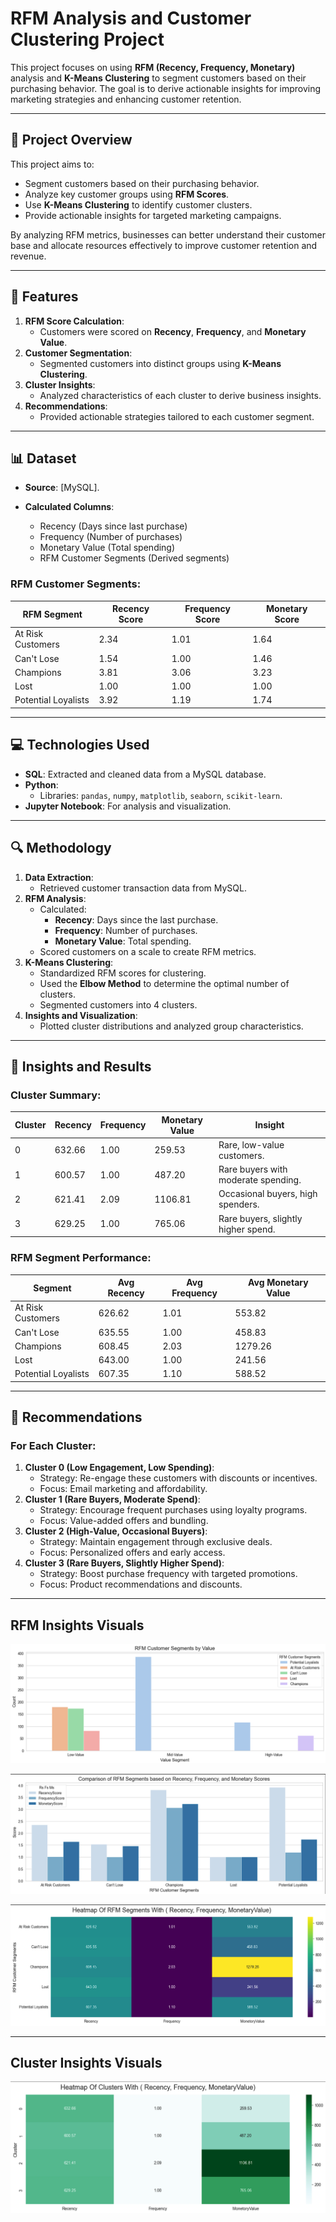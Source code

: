 # RFM Analysis and Customer Clustering Project

This project focuses on using **RFM (Recency, Frequency, Monetary)** analysis and **K-Means Clustering** to segment customers based on their purchasing behavior. 
The goal is to derive actionable insights for improving marketing strategies and enhancing customer retention.

---

## 📌 Project Overview
This project aims to:
- Segment customers based on their purchasing behavior.
- Analyze key customer groups using **RFM Scores**.
- Use **K-Means Clustering** to identify customer clusters.
- Provide actionable insights for targeted marketing campaigns.

By analyzing RFM metrics, businesses can better understand their customer base and allocate resources effectively to improve customer retention and revenue.

---

## 🌟 Features
1. **RFM Score Calculation**:
   - Customers were scored on **Recency**, **Frequency**, and **Monetary Value**.
2. **Customer Segmentation**:
   - Segmented customers into distinct groups using **K-Means Clustering**.
3. **Cluster Insights**:
   - Analyzed characteristics of each cluster to derive business insights.
4. **Recommendations**:
   - Provided actionable strategies tailored to each customer segment.

---

## 📊 Dataset
- **Source**: [MySQL].
- **Calculated Columns**:
  
  - Recency (Days since last purchase)
  - Frequency (Number of purchases)
  - Monetary Value (Total spending)
  - RFM Customer Segments (Derived segments)

### RFM Customer Segments:
| RFM Segment            | Recency Score | Frequency Score | Monetary Score |
|-------------------------|---------------|-----------------|----------------|
| At Risk Customers       | 2.34          | 1.01            | 1.64           |
| Can't Lose              | 1.54          | 1.00            | 1.46           |
| Champions               | 3.81          | 3.06            | 3.23           |
| Lost                    | 1.00          | 1.00            | 1.00           |
| Potential Loyalists     | 3.92          | 1.19            | 1.74           |

---

## 💻 Technologies Used
- **SQL**: Extracted and cleaned data from a MySQL database.
- **Python**:
  - Libraries: `pandas`, `numpy`, `matplotlib`, `seaborn`, `scikit-learn`.
- **Jupyter Notebook**: For analysis and visualization.

---

## 🔍 Methodology
1. **Data Extraction**:
   - Retrieved customer transaction data from MySQL.
2. **RFM Analysis**:
   - Calculated:
     - **Recency**: Days since the last purchase.
     - **Frequency**: Number of purchases.
     - **Monetary Value**: Total spending.
   - Scored customers on a scale to create RFM metrics.
3. **K-Means Clustering**:
   - Standardized RFM scores for clustering.
   - Used the **Elbow Method** to determine the optimal number of clusters.
   - Segmented customers into 4 clusters.
4. **Insights and Visualization**:
   - Plotted cluster distributions and analyzed group characteristics.

---

## 🔎 Insights and Results
### Cluster Summary:
| Cluster | Recency | Frequency | Monetary Value | Insight                              |
|---------|---------|-----------|----------------|--------------------------------------|
| 0       | 632.66  | 1.00      | 259.53         | Rare, low-value customers.           |
| 1       | 600.57  | 1.00      | 487.20         | Rare buyers with moderate spending.  |
| 2       | 621.41  | 2.09      | 1106.81        | Occasional buyers, high spenders.    |
| 3       | 629.25  | 1.00      | 765.06         | Rare buyers, slightly higher spend.  |

### RFM Segment Performance:
| Segment                 | Avg Recency | Avg Frequency | Avg Monetary Value |
|-------------------------|-------------|---------------|---------------------|
| At Risk Customers       | 626.62      | 1.01          | 553.82              |
| Can't Lose              | 635.55      | 1.00          | 458.83              |
| Champions               | 608.45      | 2.03          | 1279.26             |
| Lost                    | 643.00      | 1.00          | 241.56              |
| Potential Loyalists     | 607.35      | 1.10          | 588.52              |

---

## 🎯 Recommendations
### For Each Cluster:
1. **Cluster 0 (Low Engagement, Low Spending)**:
   - Strategy: Re-engage these customers with discounts or incentives.
   - Focus: Email marketing and affordability.
2. **Cluster 1 (Rare Buyers, Moderate Spend)**:
   - Strategy: Encourage frequent purchases using loyalty programs.
   - Focus: Value-added offers and bundling.
3. **Cluster 2 (High-Value, Occasional Buyers)**:
   - Strategy: Maintain engagement through exclusive deals.
   - Focus: Personalized offers and early access.
4. **Cluster 3 (Rare Buyers, Slightly Higher Spend)**:
   - Strategy: Boost purchase frequency with targeted promotions.
   - Focus: Product recommendations and discounts.

---

## RFM Insights Visuals

![image](https://github.com/Shaikh-areeb/RFM_Analysis_And_Customer_Segmentation-Clustering/blob/main/insights%20images/Screenshot%202025-01-26%20230509.png)

![image](https://github.com/Shaikh-areeb/RFM_Analysis_And_Customer_Segmentation-Clustering/blob/main/insights%20images/Screenshot%202025-01-26%20230604.png)

![image](https://github.com/Shaikh-areeb/RFM_Analysis_And_Customer_Segmentation-Clustering/blob/main/insights%20images/Screenshot%202025-01-26%20230618.png)

---

## Cluster Insights Visuals

![image](https://github.com/Shaikh-areeb/RFM_Analysis_And_Customer_Segmentation-Clustering/blob/main/insights%20images/Screenshot%202025-01-26%20230633.png
)

